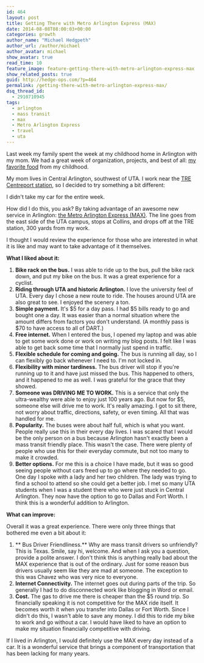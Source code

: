 ```yaml
---
id: 464
layout: post
title: Getting There with Metro Arlington Express (MAX)
date: 2014-08-08T08:00:03+00:00
categories: growth
author_name: "Michael Hedgpeth"
author_url: /author/michael
author_avatar: michael
show_avatar: true
read_time: 10
feature_image: feature-getting-there-with-metro-arlington-express-max
show_related_posts: true 
guid: http://hedge-ops.com/?p=464
permalink: /getting-there-with-metro-arlington-express-max/
dsq_thread_id:
  - 2910710945
tags:
  - arlington
  - mass transit
  - max
  - Metro Arlington Express
  - travel
  - uta
---
```

Last week my family spent the week at my childhood home in Arlington with my mom. We had a great week of organization, projects, and best of all: [my favorite food](/empathy/) from my childhood.

My mom lives in Central Arlington, southwest of UTA. I work near the [TRE Centreport station](http://www.trinityrailwayexpress.org/stationsdetail.html?item_id=5), so I decided to try something a bit different:

I didn't take my car for the entire week.<!--more-->

How did I do this, you ask? By taking advantage of an awesome new service in Arlington: [the Metro Arlington Express (MAX)](http://www.ridethemax.com/). The line goes from the east side of the UTA campus, stops at Collins, and drops off at the TRE station, 300 yards from my work.

I thought I would review the experience for those who are interested in what it is like and may want to take advantage of it themselves.

**What I liked about it:**

  1. **Bike rack on the bus.** I was able to ride up to the bus, pull the bike rack down, and put my bike on the bus. It was a great experience for a cyclist.
  2. **Riding through UTA and historic Arlington.** I love the university feel of UTA. Every day I chose a new route to ride. The houses around UTA are also great to see. I enjoyed the scenery a ton.
  3. **Simple payment.** It's $5 for a day pass. I had $5 bills ready to go and bought one a day. It was easier than a normal situation where the amount differs from factors you don't understand. (A monthly pass is $70 to have access to all of DART.)
  4. **Free internet.** When I entered the bus, I opened my laptop and was able to get some work done or work on writing my blog posts. I felt like I was able to get back some time that I normally just spend in traffic.
  5. **Flexible schedule for coming and going.** The bus is running all day, so I can flexibly go back whenever I need to. I'm not locked in.
  6. **Flexibility with minor tardiness.** The bus driver will stop if you're running up to it and have just missed the bus. This happened to others, and it happened to me as well. I was grateful for the grace that they showed.
  7. **Someone was DRIVING ME TO WORK.** This is a service that only the ultra-wealthy were able to enjoy just 100 years ago. But now for $5, someone else will drive me to work. It's really amazing. I got to sit there, not worry about traffic, directions, safety, or even timing. All that was handled for me.
  8. **Popularity.** The buses were about half full, which is what you want. People really use this in their every day lives. I was scared that I would be the only person on a bus because Arlington hasn't exactly been a mass transit friendly place. This wasn't the case. There were plenty of people who use this for their everyday commute, but not too many to make it crowded.
  9. **Better options.** For me this is a choice I have made, but it was so good seeing people without cars freed up to go where they needed to go. One day I spoke with a lady and her two children. The lady was trying to find a school to attend so she could get a better job. I met so many UTA students when I was a student there who were just stuck in Central Arlington. They now have the option to go to Dallas and Fort Worth. I think this is a wonderful addition to Arlington.

**What can improve:**

Overall it was a great experience. There were only three things that bothered me even a bit about it:

  1. ** Bus Driver Friendliness.** Why are mass transit drivers so unfriendly? This is Texas. Smile, say hi, welcome. And when I ask you a question, provide a polite answer. I don't think this is anything really bad about the MAX experience that is out of the ordinary. Just for some reason bus drivers usually seem like they are mad at someone. The exception to this was Chavez who was very nice to everyone.
  2. **Internet Connectivity.** The internet goes out during parts of the trip. So generally I had to do disconnected work like blogging in Word or email.
  3. **Cost.** The gas to drive me there is cheaper than the $5 round trip. So financially speaking it is not competitive for the MAX ride itself. It becomes worth it when you transfer into Dallas or Fort Worth. Since I didn't do this, I wasn't able to save any money. I did this to ride my bike to work and go without a car. I would have liked to have an option to make my situation financially competitive with driving.

If I lived in Arlington, I would definitely use the MAX every day instead of a car. It is a wonderful service that brings a component of transportation that has been lacking for many years.